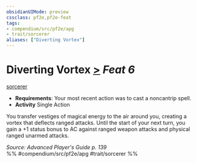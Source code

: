 ```yaml
---
obsidianUIMode: preview
cssclass: pf2e,pf2e-feat
tags:
- compendium/src/pf2e/apg
- trait/sorcerer
aliases: ["Diverting Vortex"]
---
```

# Diverting Vortex  [>](../../rules/core-rulebook/chapter-9-playing-the-game.md#Actions "Single Action") *Feat 6*  
[sorcerer](../../rules/traits/sorcerer.md)  

- **Requirements**: Your most recent action was to cast a noncantrip spell.
- **Activity** Single Action

You transfer vestiges of magical energy to the air around you, creating a vortex that deflects ranged attacks. Until the start of your next turn, you gain a +1 status bonus to AC against ranged weapon attacks and physical ranged unarmed attacks.

*Source: Advanced Player's Guide p. 139*  
%% #compendium/src/pf2e/apg #trait/sorcerer %%